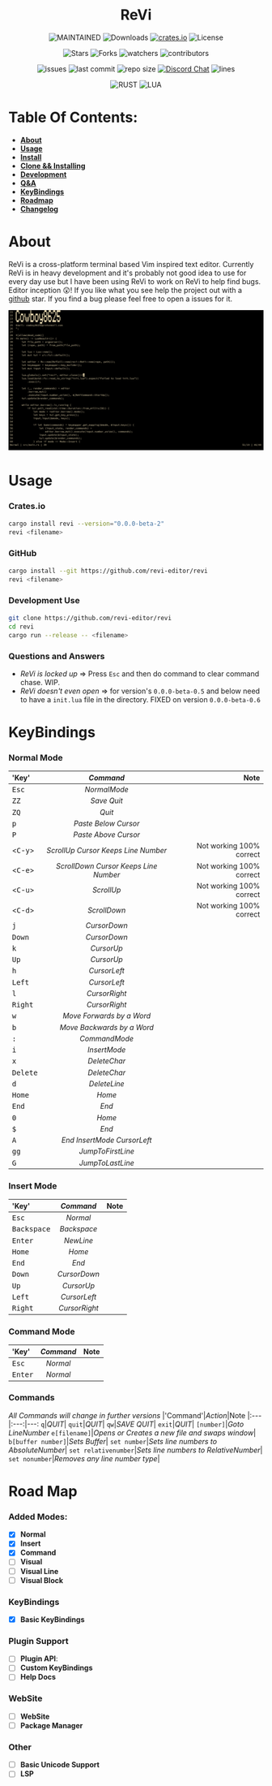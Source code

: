 <h1 align="center"> ReVi </h1>
<p align="center">
<a><img alt="MAINTAINED" src="https://img.shields.io/badge/Maintained%3F-yes-green.svg"></a>
<a><img alt="Downloads" src="https://img.shields.io/crates/d/revi"></a>
<a href="https://crates.io/crates/revi"><img alt="crates.io" src="https://img.shields.io/crates/v/revi.svg"></a>
<a><img alt="License" src="https://img.shields.io/badge/License-MIT-blue.svg"></a>
</p>
<p align="center">
<a><img alt="Stars" src="https://img.shields.io/github/stars/revi-editor/revi?style=social"></a>
<a><img alt="Forks" src="https://img.shields.io/github/forks/revi-editor/revi?style=social"></a>
<a><img alt="watchers" src="https://img.shields.io/github/watchers/revi-editor/revi?style=social"></a>
<a><img alt="contributors" src="https://img.shields.io/github/contributors/revi-editor/revi"></a>
</p>
<p align="center">
<a><img alt="issues" src="https://img.shields.io/github/issues/revi-editor/revi"></a>
<a><img alt="last commit" src="https://img.shields.io/github/last-commit/revi-editor/revi"></a>
<a><img alt="repo size" src="https://img.shields.io/github/repo-size/revi-editor/revi"></a> <a href="https://discord.gg/KwnGX8P"><img alt="Discord Chat" src="https://img.shields.io/discord/509849754155614230"></a>
<a><img alt="lines" src="https://img.shields.io/tokei/lines/github/revi-editor/revi"></a>
</p>
<p align="center">
<a><img alt="RUST" src="https://img.shields.io/badge/Rust-000000?style=for-the-badge&logo=rust&logoColor=white"></a>
<a><img alt="LUA" src="https://img.shields.io/badge/Lua-2C2D72?style=for-the-badge&logo=lua&logoColor=white"></a>
</p>

# Table Of Contents:

  - [**About**](#about)
  - [**Usage**](#usage)
  - [**Install**](#cratesio)
  - [**Clone && Installing**](#github)
  - [**Development**](#development-use)
  - [**Q&A**](#questions-and-answers)
  - [**KeyBindings**](#keybindings)
  - [**Roadmap**](#road-map)
- [**Changelog**](./CHANGELOG.md)

# About

  ReVi is a cross-platform terminal based Vim inspired text editor.
  Currently ReVi is in heavy development and it's probably not good idea to use for every day use
  but I have been using ReVi to work on ReVi to help find bugs. Editor inception 😲!
  If you like what you see help the project out with a [github](https://github.com/revi-editor/revi) star.
  If you find a bug please feel free to open a issues for it.

  <p align="center">
  <a><img alt="Image" src="./snapshots/line_numbers.png"></a>
  </p>


# Usage

### **Crates.io**
  ```sh
  cargo install revi --version="0.0.0-beta-2"
  revi <filename>
  ```
### **GitHub**
  ```sh
  cargo install --git https://github.com/revi-editor/revi
  revi <filename>
  ```

### **Development Use**
  ```sh
  git clone https://github.com/revi-editor/revi
  cd revi
  cargo run --release -- <filename>
  ```

### **Questions and Answers**

  - *ReVi is locked up* => Press `Esc` and then do command to clear command chase.  WIP.
  - *ReVi doesn't even open* => for version's `0.0.0-beta-0.5` and below need to have a `init.lua` file in the directory.  FIXED on version `0.0.0-beta-0.6`

# KeyBindings

### **Normal Mode**

  |'Key'|*Command*|Note
  |:---|:---:|---:
  <kbd>Esc</kbd>|*NormalMode*|
  <kbd>ZZ</kbd>|*Save Quit*|
  <kbd>ZQ</kbd>|*Quit*|
  <kbd>p</kbd>|*Paste Below Cursor*|
  <kbd>P</kbd>|*Paste Above Cursor*|
  <<kbd>C</kbd>-<kbd>y</kbd>>|*ScrollUp Cursor Keeps Line Number*|Not working 100% correct
  <<kbd>C</kbd>-<kbd>e</kbd>>|*ScrollDown Cursor Keeps Line Number*|Not working 100% correct
  <<kbd>C</kbd>-<kbd>u</kbd>>|*ScrollUp*|Not working 100% correct
  <<kbd>C</kbd>-<kbd>d</kbd>>|*ScrollDown*|Not working 100% correct
  <kbd>j</kbd>|*CursorDown*|
  <kbd>Down</kbd>|*CursorDown*|
  <kbd>k</kbd>|*CursorUp*|
  <kbd>Up</kbd>|*CursorUp*|
  <kbd>h</kbd>|*CursorLeft*|
  <kbd>Left</kbd>|*CursorLeft*|
  <kbd>l</kbd>|*CursorRight*|
  <kbd>Right</kbd>|*CursorRight*|
  <kbd>w</kbd>|*Move Forwards by a Word*|
  <kbd>b</kbd>|*Move Backwards by a Word*|
  <kbd>:</kbd>|*CommandMode*|
  <kbd>i</kbd>|*InsertMode*|
  <kbd>x</kbd>|*DeleteChar*|
  <kbd>Delete</kbd>|*DeleteChar*|
  <kbd>d</kbd>|*DeleteLine*|
  <kbd>Home</kbd>|*Home*|
  <kbd>End</kbd>|*End*|
  <kbd>0<kbd>|*Home*|
  <kbd>$<kbd>|*End*|
  <kbd>A</kbd>|*End InsertMode CursorLeft*|
  <kbd>gg</kbd>|*JumpToFirstLine*
  <kbd>G</kbd>|*JumpToLastLine*

### **Insert Mode**

  |'Key'|*Command*|Note
  |:---|:---:|---:
  <kbd>Esc</kbd>|*Normal*|
  <kbd>Backspace</kbd>|*Backspace*|
  <kbd>Enter</kbd>|*NewLine*|
  <kbd>Home</kbd>|*Home*|
  <kbd>End</kbd>|*End*|
  <kbd>Down</kbd>|*CursorDown*|
  <kbd>Up</kbd>|*CursorUp*|
  <kbd>Left</kbd>|*CursorLeft*|
  <kbd>Right</kbd>|*CursorRight*|

### **Command Mode**

  |'Key'|*Command*|Note
  |:---|:---:|---:
  <kbd>Esc</kbd>|*Normal*|
  <kbd>Enter</kdb>|*Normal*|

### **Commands**
  *All Commands will change in further versions*
  |'Command'|*Action*|Note
  |:---|:---:|---:
  `q`|*QUIT*|
  `quit`|*QUIT*|
  `qw`|*SAVE QUIT*|
  `exit`|*QUIT*|
  `[number]`|*Goto LineNumber*
  `e[filename]`|*Opens or Creates a new file and swaps window*|
  `b[buffer number]`|*Sets Buffer*|
  `set number`|*Sets line numbers to AbsoluteNumber*|
  `set relativenumber`|*Sets line numbers to RelativeNumber*|
  `set nonumber`|*Removes any line number type*|

# Road Map

### **Added Modes**:
  - [X] **Normal**
  - [X] **Insert**
  - [X] **Command**
  - [ ] **Visual**
  - [ ] **Visual Line**
  - [ ] **Visual Block**

### **KeyBindings**
  - [X] **Basic KeyBindings**

### **Plugin Support**
  - [ ] **Plugin API**:
  - [ ] **Custom KeyBindings**
  - [ ] **Help Docs**

### **WebSite**
  - [ ] **WebSite**
  - [ ] **Package Manager**

### **Other**
  - [ ] **Basic Unicode Support**
  - [ ] **LSP**
